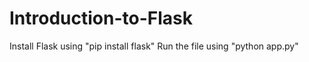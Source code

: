 # Introduction-to-Flask

Install Flask using "pip install flask" 
Run the file using "python app.py"
